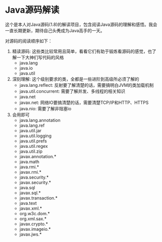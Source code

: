 # Java源码解读

这个是本人对Java源码(1.8)的解读项目，包含阅读Java源码的理解和感悟。我会一直长期更新，期待自己~~头秃~~成为Java高手的一天。

对源码的阅读顺序如下：
1. 精读源码: 这些类比较常用且简单，看看它们有助于锻炼看源码的感觉，也了解一下大神们写代码的风格
    - java.lang
    - java.io
    - java.util
2. 深刻理解: 这个级别要求的类，全都是一些进阶到高级所必须了解的
    - java.lang.reflect: 反射要了解清楚的话，需要搞明白JVM的类加载机制
    - java.util.concurrent: 需要了解并发、多线程的相关知识
    - java.net
    - javax.net: 网络IO要搞清楚的话，需要清楚TCP/IP和HTTP、HTTPS
    - java.nio: 需要了解非阻塞io
3. 会用即可
    - java.lang.annotation
    - java.lang.ref
    - java.util.jar
    - java.util.logging
    - java.util.prefs
    - java.util.regex
    - java.util.zip
    - javax.annotation.*
    - java.math
    - java.rmi.*
    - javax.rmi.*
    - java.security.*
    - javax.security.*
    - java.sql
    - javax.sql.*
    - javax.transaction.*
    - java.text
    - javax.xml.*
    - org.w3c.dom.*
    - org.xml.sax.*
    - javax.crypto.*
    - javax.imageio.*
    - javax.jws.*
